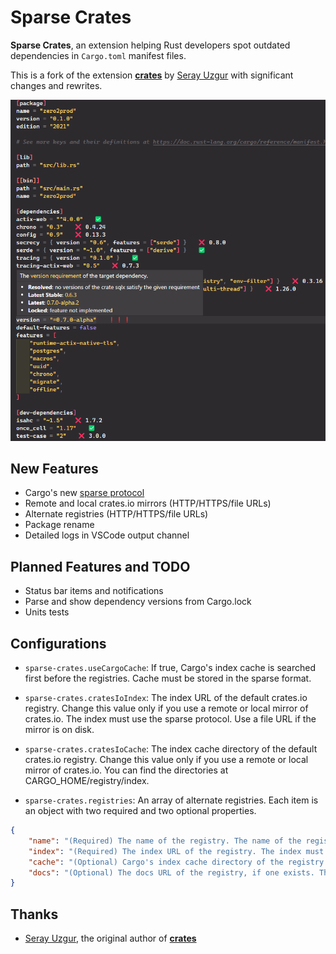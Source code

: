 # Sparse Crates

**Sparse Crates**, an extension helping Rust developers spot outdated dependencies in `Cargo.toml` manifest files.

This is a fork of the extension [**crates**](https://github.com/serayuzgur/crates) by [Seray Uzgur](https://github.com/serayuzgur) with significant changes and rewrites.

![Sparse Crates in Action](https://github.com/citreae535/sparse-crates/blob/main/sparse_crates_in_action.png)

## New Features

- Cargo's new [sparse protocol](https://rust-lang.github.io/rfcs/2789-sparse-index.html)
- Remote and local crates.io mirrors (HTTP/HTTPS/file URLs)
- Alternate registries (HTTP/HTTPS/file URLs)
- Package rename
- Detailed logs in VSCode output channel

## Planned Features and TODO

- Status bar items and notifications
- Parse and show dependency versions from Cargo.lock
- Units tests

## Configurations

- `sparse-crates.useCargoCache`: If true, Cargo's index cache is searched first before the registries. Cache must be stored in the sparse format.

- `sparse-crates.cratesIoIndex`: The index URL of the default crates.io registry. Change this value only if you use a remote or local mirror of crates.io. The index must use the sparse protocol. Use a file URL if the mirror is on disk.

- `sparse-crates.cratesIoCache`: The index cache directory of the default crates.io registry. Change this value only if you use a remote or local mirror of crates.io. You can find the directories at CARGO_HOME/registry/index.

- `sparse-crates.registries`: An array of alternate registries. Each item is an object with two required and two optional properties.
```json
{
    "name": "(Required) The name of the registry. The name of the registry. It must be the same as your dependencies' \"registry\" key.",
    "index": "(Required) The index URL of the registry. The index must use the sparse protocol. Use a file URL if the registry is on disk.",
    "cache": "(Optional) Cargo's index cache directory of the registry. You can find the directories at CARGO_HOME/registry/index. Cache is not searched for the registry if this property is not given.",
    "docs": "(Optional) The docs URL of the registry, if one exists. The link to the docs of a specific version of a crate is obtained by `${docs}${name}/${version}`. This is only used when rendering hover messages on the decorators."
}
```

## Thanks

- [Seray Uzgur](https://github.com/serayuzgur), the original author of [**crates**](https://github.com/serayuzgur/crates)